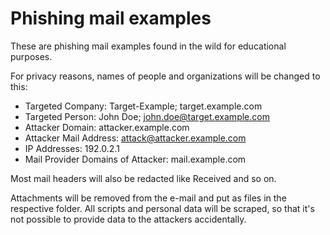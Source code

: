 # Phishing mail examples

These are phishing mail examples found in the wild for educational purposes.

For privacy reasons, names of people and organizations will be changed to this:

- Targeted Company: Target-Example; target.example.com
- Targeted Person: John Doe; john.doe@target.example.com
- Attacker Domain: attacker.example.com
- Attacker Mail Address: attack@attacker.example.com
- IP Addresses: 192.0.2.1
- Mail Provider Domains of Attacker: mail.example.com

Most mail headers will also be redacted like Received and so on.

Attachments will be removed from the e-mail and put as files in the respective folder. All scripts and personal data will be scraped, so that it's not possible to provide data to the attackers accidentally.
